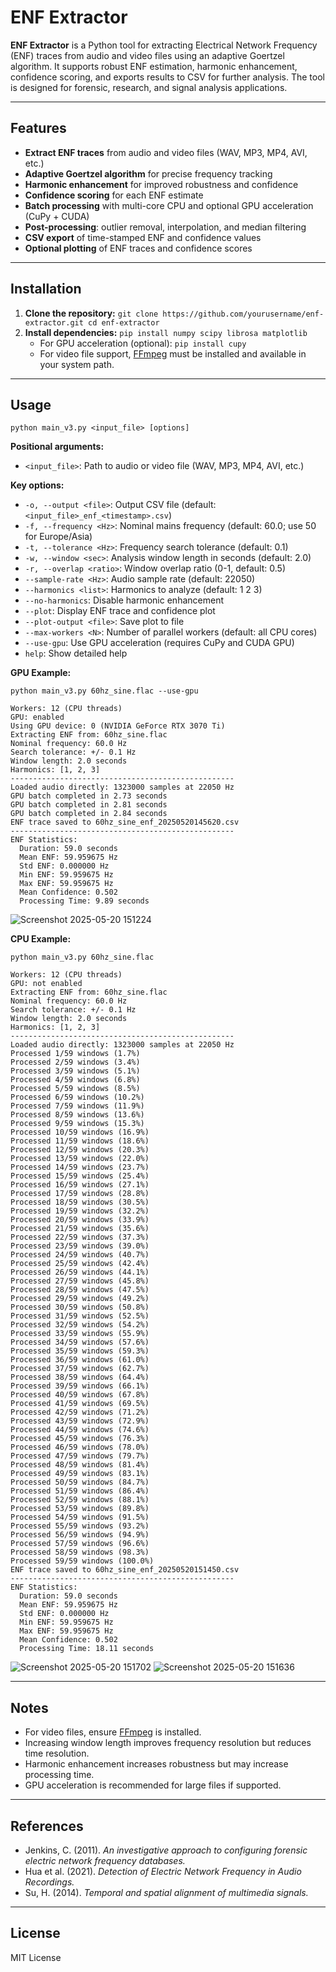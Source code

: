 # ENF Extractor

**ENF Extractor** is a Python tool for extracting Electrical Network Frequency (ENF) traces from audio and video files using an adaptive Goertzel algorithm. It supports robust ENF estimation, harmonic enhancement, confidence scoring, and exports results to CSV for further analysis. The tool is designed for forensic, research, and signal analysis applications.

---

## Features

- **Extract ENF traces** from audio and video files (WAV, MP3, MP4, AVI, etc.)
- **Adaptive Goertzel algorithm** for precise frequency tracking
- **Harmonic enhancement** for improved robustness and confidence
- **Confidence scoring** for each ENF estimate
- **Batch processing** with multi-core CPU and optional GPU acceleration (CuPy + CUDA)
- **Post-processing**: outlier removal, interpolation, and median filtering
- **CSV export** of time-stamped ENF and confidence values
- **Optional plotting** of ENF traces and confidence scores

---

## Installation

1. **Clone the repository:** ```git clone https://github.com/yourusername/enf-extractor.git cd enf-extractor```
2. **Install dependencies:** ```pip install numpy scipy librosa matplotlib```
    - For GPU acceleration (optional):
     ```pip install cupy```
   - For video file support, [FFmpeg](https://ffmpeg.org/download.html) must be installed and available in your system path.

---

## Usage

```python main_v3.py <input_file> [options]```


**Positional arguments:**
- `<input_file>`: Path to audio or video file (WAV, MP3, MP4, AVI, etc.)

**Key options:**
- `-o, --output <file>`: Output CSV file (default: `<input_file>_enf_<timestamp>.csv`)
- `-f, --frequency <Hz>`: Nominal mains frequency (default: 60.0; use 50 for Europe/Asia)
- `-t, --tolerance <Hz>`: Frequency search tolerance (default: 0.1)
- `-w, --window <sec>`: Analysis window length in seconds (default: 2.0)
- `-r, --overlap <ratio>`: Window overlap ratio (0-1, default: 0.5)
- `--sample-rate <Hz>`: Audio sample rate (default: 22050)
- `--harmonics <list>`: Harmonics to analyze (default: 1 2 3)
- `--no-harmonics`: Disable harmonic enhancement
- `--plot`: Display ENF trace and confidence plot
- `--plot-output <file>`: Save plot to file
- `--max-workers <N>`: Number of parallel workers (default: all CPU cores)
- `--use-gpu`: Use GPU acceleration (requires CuPy and CUDA GPU)
- `help`: Show detailed help

**GPU Example:**

```python main_v3.py 60hz_sine.flac --use-gpu```

```
Workers: 12 (CPU threads)
GPU: enabled
Using GPU device: 0 (NVIDIA GeForce RTX 3070 Ti)
Extracting ENF from: 60hz_sine.flac
Nominal frequency: 60.0 Hz
Search tolerance: +/- 0.1 Hz
Window length: 2.0 seconds
Harmonics: [1, 2, 3]
--------------------------------------------------
Loaded audio directly: 1323000 samples at 22050 Hz
GPU batch completed in 2.73 seconds
GPU batch completed in 2.81 seconds
GPU batch completed in 2.84 seconds
ENF trace saved to 60hz_sine_enf_20250520145620.csv
--------------------------------------------------
ENF Statistics:
  Duration: 59.0 seconds
  Mean ENF: 59.959675 Hz
  Std ENF: 0.000000 Hz
  Min ENF: 59.959675 Hz
  Max ENF: 59.959675 Hz
  Mean Confidence: 0.502
  Processing Time: 9.89 seconds
```

![Screenshot 2025-05-20 151224](https://github.com/user-attachments/assets/18b8148d-921d-4785-8169-dfa2bd1cca37)

**CPU Example:**

```python main_v3.py 60hz_sine.flac```

```
Workers: 12 (CPU threads)
GPU: not enabled
Extracting ENF from: 60hz_sine.flac
Nominal frequency: 60.0 Hz
Search tolerance: +/- 0.1 Hz
Window length: 2.0 seconds
Harmonics: [1, 2, 3]
--------------------------------------------------
Loaded audio directly: 1323000 samples at 22050 Hz
Processed 1/59 windows (1.7%)
Processed 2/59 windows (3.4%)
Processed 3/59 windows (5.1%)
Processed 4/59 windows (6.8%)
Processed 5/59 windows (8.5%)
Processed 6/59 windows (10.2%)
Processed 7/59 windows (11.9%)
Processed 8/59 windows (13.6%)
Processed 9/59 windows (15.3%)
Processed 10/59 windows (16.9%)
Processed 11/59 windows (18.6%)
Processed 12/59 windows (20.3%)
Processed 13/59 windows (22.0%)
Processed 14/59 windows (23.7%)
Processed 15/59 windows (25.4%)
Processed 16/59 windows (27.1%)
Processed 17/59 windows (28.8%)
Processed 18/59 windows (30.5%)
Processed 19/59 windows (32.2%)
Processed 20/59 windows (33.9%)
Processed 21/59 windows (35.6%)
Processed 22/59 windows (37.3%)
Processed 23/59 windows (39.0%)
Processed 24/59 windows (40.7%)
Processed 25/59 windows (42.4%)
Processed 26/59 windows (44.1%)
Processed 27/59 windows (45.8%)
Processed 28/59 windows (47.5%)
Processed 29/59 windows (49.2%)
Processed 30/59 windows (50.8%)
Processed 31/59 windows (52.5%)
Processed 32/59 windows (54.2%)
Processed 33/59 windows (55.9%)
Processed 34/59 windows (57.6%)
Processed 35/59 windows (59.3%)
Processed 36/59 windows (61.0%)
Processed 37/59 windows (62.7%)
Processed 38/59 windows (64.4%)
Processed 39/59 windows (66.1%)
Processed 40/59 windows (67.8%)
Processed 41/59 windows (69.5%)
Processed 42/59 windows (71.2%)
Processed 43/59 windows (72.9%)
Processed 44/59 windows (74.6%)
Processed 45/59 windows (76.3%)
Processed 46/59 windows (78.0%)
Processed 47/59 windows (79.7%)
Processed 48/59 windows (81.4%)
Processed 49/59 windows (83.1%)
Processed 50/59 windows (84.7%)
Processed 51/59 windows (86.4%)
Processed 52/59 windows (88.1%)
Processed 53/59 windows (89.8%)
Processed 54/59 windows (91.5%)
Processed 55/59 windows (93.2%)
Processed 56/59 windows (94.9%)
Processed 57/59 windows (96.6%)
Processed 58/59 windows (98.3%)
Processed 59/59 windows (100.0%)
ENF trace saved to 60hz_sine_enf_20250520151450.csv
--------------------------------------------------
ENF Statistics:
  Duration: 59.0 seconds
  Mean ENF: 59.959675 Hz
  Std ENF: 0.000000 Hz
  Min ENF: 59.959675 Hz
  Max ENF: 59.959675 Hz
  Mean Confidence: 0.502
  Processing Time: 18.11 seconds
```

![Screenshot 2025-05-20 151702](https://github.com/user-attachments/assets/71853a79-ad8f-4759-8308-1cfa55400109)
![Screenshot 2025-05-20 151636](https://github.com/user-attachments/assets/19167b36-0c53-474b-84dc-367e22371d86)


---

## Notes

- For video files, ensure [FFmpeg](https://ffmpeg.org/download.html) is installed.
- Increasing window length improves frequency resolution but reduces time resolution.
- Harmonic enhancement increases robustness but may increase processing time.
- GPU acceleration is recommended for large files if supported.

---

## References

- Jenkins, C. (2011). *An investigative approach to configuring forensic electric network frequency databases.*
- Hua et al. (2021). *Detection of Electric Network Frequency in Audio Recordings.*
- Su, H. (2014). *Temporal and spatial alignment of multimedia signals.*

---

## License

MIT License
